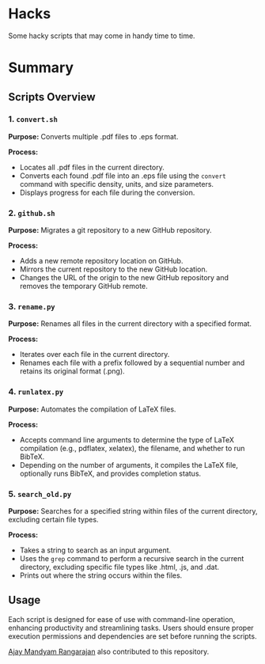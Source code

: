 # Hacks
Some hacky scripts that may come in handy time to time.

# Summary

## Scripts Overview

### 1. `convert.sh`
**Purpose:** Converts multiple .pdf files to .eps format.

**Process:**
- Locates all .pdf files in the current directory.
- Converts each found .pdf file into an .eps file using the `convert` command with specific density, units, and size parameters.
- Displays progress for each file during the conversion.

### 2. `github.sh`
**Purpose:** Migrates a git repository to a new GitHub repository.

**Process:**
- Adds a new remote repository location on GitHub.
- Mirrors the current repository to the new GitHub location.
- Changes the URL of the origin to the new GitHub repository and removes the temporary GitHub remote.

### 3. `rename.py`
**Purpose:** Renames all files in the current directory with a specified format.

**Process:**
- Iterates over each file in the current directory.
- Renames each file with a prefix followed by a sequential number and retains its original format (.png).

### 4. `runlatex.py`
**Purpose:** Automates the compilation of LaTeX files.

**Process:**
- Accepts command line arguments to determine the type of LaTeX compilation (e.g., pdflatex, xelatex), the filename, and whether to run BibTeX.
- Depending on the number of arguments, it compiles the LaTeX file, optionally runs BibTeX, and provides completion status.

### 5. `search_old.py`
**Purpose:** Searches for a specified string within files of the current directory, excluding certain file types.

**Process:**
- Takes a string to search as an input argument.
- Uses the `grep` command to perform a recursive search in the current directory, excluding specific file types like .html, .js, and .dat.
- Prints out where the string occurs within the files.

## Usage

Each script is designed for ease of use with command-line operation, enhancing productivity and streamlining tasks. Users should ensure proper execution permissions and dependencies are set before running the scripts.


[Ajay Mandyam Rangarajan](https://armandyam.github.io/) also contributed to this repository.
